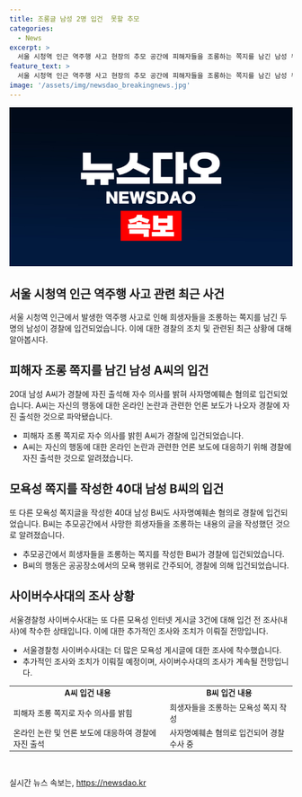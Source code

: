 ```yaml
---
title: 조롱글 남성 2명 입건  못할 추모
categories:
  - News
excerpt: >
  서울 시청역 인근 역주행 사고 현장의 추모 공간에 피해자들을 조롱하는 쪽지를 남긴 남성 두 명이 경찰에 입건됐다. 서울 남대문경찰서는 A씨가 자수 의사를 밝혀 사자명예훼손 혐의로 입건했다고 5일 밝혔다. 이어 B씨도 특정돼 사자명예훼손 혐의로 입건됐다. 사이버수사대는 모욕성 게시글 3건에 대한 내사에 착수했다. 온라인 커뮤니티에 공개된 쪽지 내용이 논란을 일으키며 사람들의 분노를 사로잡았고, 경찰의 빠른 대응으로 사회적 관심을 끌고 있다.
feature_text: >
  서울 시청역 인근 역주행 사고 현장의 추모 공간에 피해자들을 조롱하는 쪽지를 남긴 남성 두 명이 경찰에 입건됐다. 서울 남대문경찰서는 A씨가 자수 의사를 밝혀 사자명예훼손 혐의로 입건했다고 5일 밝혔다. 이어 B씨도 특정돼 사자명예훼손 혐의로 입건됐다. 사이버수사대는 모욕성 게시글 3건에 대한 내사에 착수했다. 온라인 커뮤니티에 공개된 쪽지 내용이 논란을 일으키며 사람들의 분노를 사로잡았고, 경찰의 빠른 대응으로 사회적 관심을 끌고 있다.
image: '/assets/img/newsdao_breakingnews.jpg'
---
```


<p><img src="/assets/img/newsdao_breakingnews.jpg" alt="ontimetimes 속보" /></p>

<h2 data-ke-size="size26">서울 시청역 인근 역주행 사고 관련 최근 사건</h2>

<p data-ke-size="size16">서울 시청역 인근에서 발생한 역주행 사고로 인해 희생자들을 조롱하는 쪽지를 남긴 두 명의 남성이 경찰에 입건되었습니다. 이에 대한 경찰의 조치 및 관련된 최근 상황에 대해 알아봅시다.</p>

<h2 data-ke-size="size26">피해자 조롱 쪽지를 남긴 남성 A씨의 입건</h2>

<p data-ke-size="size16">20대 남성 A씨가 경찰에 자진 출석해 자수 의사를 밝혀 사자명예훼손 혐의로 입건되었습니다. A씨는 자신의 행동에 대한 온라인 논란과 관련한 언론 보도가 나오자 경찰에 자진 출석한 것으로 파악됐습니다.</p>

<ul>
  <li>피해자 조롱 쪽지로 자수 의사를 밝힌 A씨가 경찰에 입건되었습니다.</li>
  <li>A씨는 자신의 행동에 대한 온라인 논란과 관련한 언론 보도에 대응하기 위해 경찰에 자진 출석한 것으로 알려졌습니다.</li>
</ul>

<h2 data-ke-size="size26">모욕성 쪽지를 작성한 40대 남성 B씨의 입건</h2>

<p data-ke-size="size16">또 다른 모욕성 쪽지글을 작성한 40대 남성 B씨도 사자명예훼손 혐의로 경찰에 입건되었습니다. B씨는 추모공간에서 사망한 희생자들을 조롱하는 내용의 글을 작성했던 것으로 알려졌습니다.</p>

<ul>
  <li>추모공간에서 희생자들을 조롱하는 쪽지를 작성한 B씨가 경찰에 입건되었습니다.</li>
  <li>B씨의 행동은 공공장소에서의 모욕 행위로 간주되어, 경찰에 의해 입건되었습니다.</li>
</ul>

<h2 data-ke-size="size26">사이버수사대의 조사 상황</h2>

<p data-ke-size="size16">서울경찰청 사이버수사대는 또 다른 모욕성 인터넷 게시글 3건에 대해 입건 전 조사(내사)에 착수한 상태입니다. 이에 대한 추가적인 조사와 조치가 이뤄질 전망입니다.</p>

<ul>
  <li>서울경찰청 사이버수사대는 더 많은 모욕성 게시글에 대한 조사에 착수했습니다.</li>
  <li>추가적인 조사와 조치가 이뤄질 예정이며, 사이버수사대의 조사가 계속될 전망입니다.</li>
</ul>

<table>
  <tr>
    <td style="text-align: center; height: 17px;"><b>A씨 입건 내용</b></td>
    <td style="text-align: center; height: 17px;"><b>B씨 입건 내용</b></td>
  </tr>
  <tr>
    <td>피해자 조롱 쪽지로 자수 의사를 밝힘</td>
    <td>희생자들을 조롱하는 모욕성 쪽지 작성</td>
  </tr>
  <tr>
    <td>온라인 논란 및 언론 보도에 대응하여 경찰에 자진 출석</td>
    <td>사자명예훼손 혐의로 입건되어 경찰 수사 중</td>
  </tr>
</table>

<p data-ke-size="size16">&nbsp;</p>
실시간 뉴스 속보는, <a href="https://newsdao.kr" rel="dofollow">https://newsdao.kr</a>


